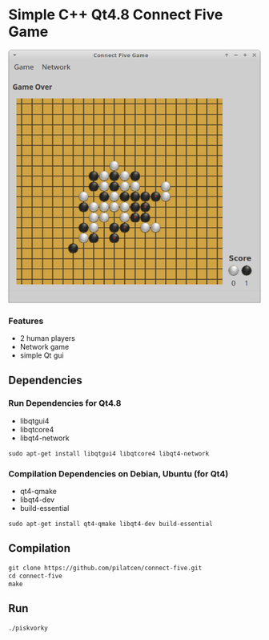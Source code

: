 # Simple C++ Qt4.8 Connect Five Game

![Connect five](/images/connect-five.png) 

### Features
* 2 human players
* Network game
* simple Qt gui

## Dependencies

### Run Dependencies for Qt4.8
* libqtgui4
* libqtcore4
* libqt4-network

```
sudo apt-get install libqtgui4 libqtcore4 libqt4-network 

```

### Compilation Dependencies on Debian, Ubuntu (for Qt4)
* qt4-qmake
* libqt4-dev
* build-essential

```
sudo apt-get install qt4-qmake libqt4-dev build-essential

```

## Compilation
```
git clone https://github.com/pilatcen/connect-five.git
cd connect-five
make
```

## Run
```
./piskvorky
```

